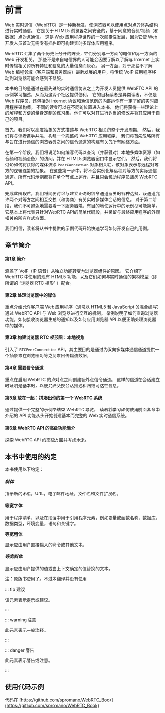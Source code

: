 前言
=====

Web 实时通信（WebRTC）是一种新标准，使浏览器可以使用点对点的体系结构进行实时通信。
它是关于 HTML5 浏览器之间安全的，基于同意的音频/视频（和数据）点对点通信。
这是 Web 应用程序世界的一次颠覆性发展，因为它使 Web 开发人员首次无需专有插件即可构建实时多媒体应用程序。

WebRTC 汇集了两个历史上分开的阵营，它们分别与一方面的电信和另一方面的 Web 开发相关。
那些不是来自电信界的人可能会因要了解以了解与 Internet 上实时传输相关的所有特征和信息的大量信息而灰心。
另一方面，对于那些不了解 Web 编程领域（客户端和服务器端）最新发展的用户，将传统 VoIP 应用程序移动到浏览器可能会感到不舒服。

本书的目的是通过在最先进的实时通信协议之上为开发人员提供 WebRTC API 的示例学习描述，从而为这两个社区提供便利。
它的目标读者是异类读者，不仅是 Web 程序员，还包括对 Internet 协议和通信范例的内部运作有一定了解的实时应用程序架构师。
不同的读者可以在不同的位置进入本书。 他们将获得一些理论上的解释和方便的量身定制的练习集，他们可以对其进行适当的修改并将其应用于自己的项目。

首先，我们将以高度抽象的方式描述与 WebRTC 相关的整个开发周期。
然后，我们将与读者携手并进，构建一个完整的 WebRTC 应用程序。
我们将首先忽略所有与旨在进行通信的浏览器对之间的信令通道的构建有关的所有网络方面。

在第一个阶段，我们将说明如何编写代码以查询（并获得对）本地多媒体资源（如音频和视频设备）的访问，并在 HTML5 浏览器窗口中显示它们。
然后，我们将讨论如何将获得的媒体流与 `PeerConnection` 对象相关联，该对象表示与远程对等方的逻辑连接的抽象。
在这些第一步中，将不会实例化与远程对等方的实际通信通道。所有代码示例都将在单个节点上运行，并且只会帮助程序员熟悉 WebRTC API。

完成此阶段后，我们将简要讨论与建立正确的信令通道有关的各种选择，该通道允许两个对等方之间相互交换（和协商）有关实时多媒体会话的信息。
对于第二阶段，我们不可避免地需要看一下服务器端。有目的地使运行中的示例尽可能简单。它基本上将代表只针对WebRTC API的简单代码段，并保留与最终应用程序的外观相关的所有样式方面。

我们相信，读者将从书中提供的示例代码开始快速学习如何开发自己的用例。

## 章节简介

#### 第1章 简介
涵盖了 VoIP（IP 语音）从独立功能转变为浏览器组件的原因。 它介绍了 WebRTC 中使用的现有 HTML5 功能，以及它们如何与实时通信的架构模型（即所谓的 “浏览器 RTC 梯形” ）配合。

#### 第2章 处理浏览器中的媒体
重点介绍允许客户端 Web 应用程序（通常以 HTML5 和 JavaScript 的混合编写）通过 WebRTC API 与 Web 浏览器进行交互的机制。
举例说明了如何查询浏览器功能，如何接收浏览器生成的通知以及如何应用浏览器 API 以便正确处理浏览器中的媒体。

#### 第3章 构建浏览器 RTC 梯形图：本地视角
引入了 `RTCPeerConnection` API，其主要目的是通过为双向多媒体通信通道提供一个抽象来在浏览器对等之间来回传输流数据。

#### 第4章 需要信令通道
重点在启用 WebRTC 的点对点之间创建额外点信令通道。
这样的信道在会话建立时证明是基本的，以便允许交换会话描述和网络可达性信息。

#### 第5章 放在一起：拼凑出你的第一个 WebRTC 系统
通过提供一个完整的示例来结束 WebRTC 导览。
读者将学习如何使用前面各章中介绍的 API 功能从头开始创建基本而完整的 Web 实时通信系统。

#### 第6章 WebRTC API 的高级功能简介
探索 WebRTC API 的高级方面并考虑未来。

## 本书中使用的约定

本书使用以下约定：

#### *斜体*

指示新的术语，URL，电子邮件地址，文件名和文件扩展名。

#### 等宽字体

用于程序清单，以及在段落中用于引用程序元素，例如变量或函数名称，数据库，数据类型，环境变量，语句和关键字。

**等宽粗体**

显示应由用户直接输入的命令或其他文本。

#### *等宽斜体*

显示应由用户提供的值或由上下文确定的值替换的文本。

注：原版书使用了。不过本翻译并没有使用



::: tip 建议

该元素表示提示或建议。

:::

::: warning 注意

此元素表示一般注释。

:::

::: danger 警告

此元素表示警告或注意。

:::


## 使用代码示例

代码在 [https://github.com/spromano/WebRTC_Book](https://github.com/spromano/WebRTC_Book)

